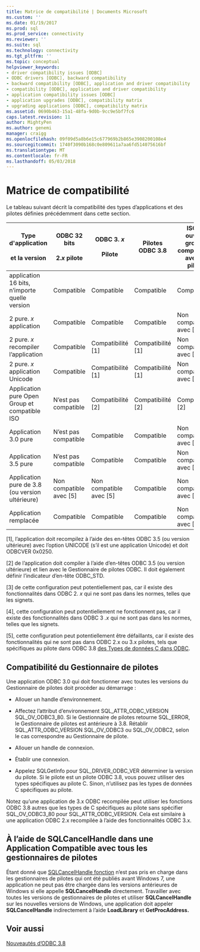 ```yaml
---
title: Matrice de compatibilité | Documents Microsoft
ms.custom: ''
ms.date: 01/19/2017
ms.prod: sql
ms.prod_service: connectivity
ms.reviewer: ''
ms.suite: sql
ms.technology: connectivity
ms.tgt_pltfrm: ''
ms.topic: conceptual
helpviewer_keywords:
- driver compatibility issues [ODBC]
- ODBC drivers [ODBC], backward compatibility
- backward compatibility [ODBC], application and driver compatibility
- compatibility [ODBC], application and driver compatibility
- application compatibility issues [ODBC]
- application upgrades [ODBC], compatibility matrix
- upgrading applications [ODBC], compatibility matrix
ms.assetid: 0690b463-15a1-48fa-9d0b-9cc9e5bf7fc6
caps.latest.revision: 11
author: MightyPen
ms.author: genemi
manager: craigg
ms.openlocfilehash: 09f09d5a8b6e15c677969b2b865e3908200108e4
ms.sourcegitcommit: 1740f3090b168c0e809611a7aa6fd514075616bf
ms.translationtype: MT
ms.contentlocale: fr-FR
ms.lasthandoff: 05/03/2018
---
```

# <a name="compatibility-matrix"></a>Matrice de compatibilité
Le tableau suivant décrit la compatibilité des types d’applications et des pilotes définies précédemment dans cette section.  
  
|Type d'application<br /><br /> et la version|ODBC 32 bits<br /><br /> 2.*x* pilote|ODBC 3. *x*<br /><br /> Pilote|Pilotes ODBC 3.8|ISO et ouvrez groupe compatibles avec le pilote|  
|--------------------------------------|-----------------------------------|---------------------------|---------------------|-----------------------------------------|  
|application 16 bits, n’importe quelle version|Compatible|Compatible|Compatible|Compatible|  
|2 pure. *x* application|Compatible|Compatible|Compatible|Non compatible avec [3]|  
|2 pure. *x* recompiler l’application|Compatible|Compatibilité [1]|Compatibilité [1]|Non compatible avec [3]|  
|2 pure. *x* application Unicode|Compatible|Compatibilité [1]|Compatibilité [1]|Non compatible avec [3]|  
|Application pure Open Group et compatible ISO|N’est pas compatible|Compatibilité [2]|Compatibilité [2]|Compatibilité [2]|  
|Application 3.0 pure|N’est pas compatible|Compatible|Compatible|Non compatible avec [4]|  
|Application 3.5 pure|N’est pas compatible|Compatible|Compatible|Non compatible avec [4]|  
|Application pure de 3.8 (ou version ultérieure)|Non compatible avec [5]|Non compatible avec [5]|Compatible|Non compatible avec [4]|  
|Application remplacée|Compatible|Compatible|Compatible|Non compatible avec [3]|  
  
 [1], l’application doit recompilez à l’aide des en-têtes ODBC 3.5 (ou version ultérieure) avec l’option UNICODE (s’il est une application Unicode) et doit ODBCVER 0x0250.  
  
 [2] de l’application doit compiler à l’aide d’en-têtes ODBC 3.5 (ou version ultérieure) et lien avec le Gestionnaire de pilotes ODBC. Il doit également définir l’indicateur d’en-tête ODBC_STD.  
  
 [3] de cette configuration peut potentiellement pas, car il existe des fonctionnalités dans ODBC 2. *x* qui ne sont pas dans les normes, telles que les signets.  
  
 [4], cette configuration peut potentiellement ne fonctionnent pas, car il existe des fonctionnalités dans ODBC 3 *.x* qui ne sont pas dans les normes, telles que les signets.  
  
 [5], cette configuration peut potentiellement être défaillants, car il existe des fonctionnalités qui ne sont pas dans ODBC 2.x ou 3.x pilotes, tels que spécifiques au pilote dans ODBC 3.8 [des Types de données C dans ODBC](../../../odbc/reference/develop-app/c-data-types-in-odbc.md).  
  
## <a name="driver-manager-compatibility"></a>Compatibilité du Gestionnaire de pilotes  
 Une application ODBC 3.0 qui doit fonctionner avec toutes les versions du Gestionnaire de pilotes doit procéder au démarrage :  
  
-   Allouer un handle d’environnement.  
  
-   Affectez l’attribut d’environnement SQL_ATTR_ODBC_VERSION SQL_OV_ODBC3_80. Si le Gestionnaire de pilotes retourne SQL_ERROR, le Gestionnaire de pilotes est antérieure à 3.8. Rétablir SQL_ATTR_ODBC_VERSION SQL_OV_ODBC3 ou SQL_OV_ODBC2, selon le cas correspondre au Gestionnaire de pilote.  
  
-   Allouer un handle de connexion.  
  
-   Établir une connexion.  
  
-   Appelez SQLGetInfo pour SQL_DRIVER_ODBC_VER déterminer la version du pilote. Si le pilote est un pilote ODBC 3.8, vous pouvez utiliser des types spécifiques au pilote C. Sinon, n’utilisez pas les types de données C spécifiques au pilote.  
  
 Notez qu’une application de 3.x ODBC recompilée peut utiliser les fonctions ODBC 3.8 autres que les types de C spécifiques au pilote sans spécifier SQL_OV_ODBC3_80 pour SQL_ATTR_ODBC_VERSION. Cela est similaire à une application ODBC 2.x recompilée à l’aide des fonctionnalités ODBC 3.x.  
  
## <a name="using-sqlcancelhandle-in-an-application-compatible-with-all-driver-managers"></a>À l’aide de SQLCancelHandle dans une Application Compatible avec tous les gestionnaires de pilotes  
 Étant donné que [SQLCancelHandle fonction](../../../odbc/reference/syntax/sqlcancelhandle-function.md) n’est pas pris en charge dans les gestionnaires de pilotes qui ont été publiés avant Windows 7, une application ne peut pas être chargée dans les versions antérieures de Windows si elle appelle **SQLCancelHandle** directement. Travailler avec toutes les versions de gestionnaires de pilotes et utiliser **SQLCancelHandle** sur les nouvelles versions de Windows, une application doit appeler **SQLCancelHandle** indirectement à l’aide **LoadLibrary** et **GetProcAddress.**  
  
## <a name="see-also"></a>Voir aussi  
 [Nouveautés d’ODBC 3.8](../../../odbc/reference/what-s-new-in-odbc-3-8.md)
